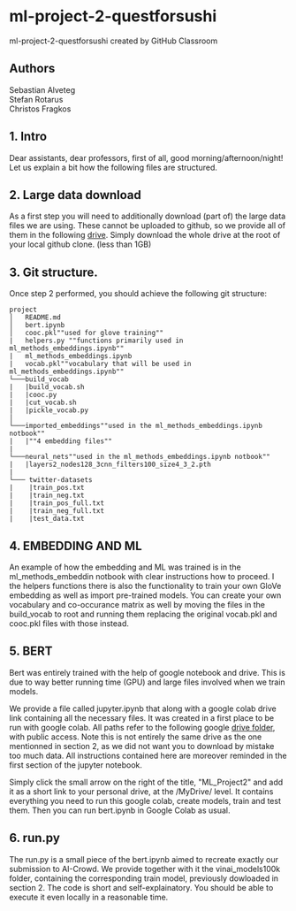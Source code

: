 # ml-project-2-questforsushi
ml-project-2-questforsushi created by GitHub Classroom

## Authors 
Sebastian Alveteg\
Stefan Rotarus\
Christos Fragkos

## 1. Intro 
Dear assistants, dear professors, first of all, good morning/afternoon/night!
Let us explain a bit how the following files are structured. 

## 2. Large data download
As a first step you will need to additionally download (part of) the large data files we are using. These cannot be uploaded to github, so we provide all of them in the following [drive](https://drive.google.com/drive/folders/1XtMsccaqu5as0yxiJCjPQdlqS3ap5kph). Simply download the whole drive at the root of your local github clone. (less than 1GB) 

## 3. Git structure. 
Once step 2 performed, you should achieve the following git structure:  
```
project
│   README.md
│   bert.ipynb
│   cooc.pkl""used for glove training""
|   helpers.py ""functions primarily used in ml_methods_embeddings.ipynb""
|   ml_methods_embeddings.ipynb
|   vocab.pkl""vocabulary that will be used in ml_methods_embeddings.ipynb""
└───build_vocab
|   |build_vocab.sh
|   |cooc.py
|   |cut_vocab.sh
|   |pickle_vocab.py
│   
└───imported_embeddings""used in the ml_methods_embeddings.ipynb notbook""
|   |""4 embedding files""
|
└───neural_nets""used in the ml_methods_embeddings.ipynb notbook""
|   |layers2_nodes128_3cnn_filters100_size4_3_2.pth
|
└─── twitter-datasets
|    |train_pos.txt
|    |train_neg.txt
|    |train_pos_full.txt
|    |train_neg_full.txt
|    |test_data.txt

```

## 4. EMBEDDING AND ML 
An example of how the embedding and ML was trained is in the ml_methods_embeddin notbook with clear instructions how to proceed. I the helpers functions there is also the functionality to train your own GloVe embedding as well as import pre-trained models. You can create your own vocabulary and co-occurance matrix as well by moving the files in the build_vocab to root and running them replacing the original vocab.pkl and cooc.pkl files with those instead.

## 5. BERT

Bert was entirely trained with the help of google notebook and drive. 
This is due to way better running time (GPU) and large files involved when we train models.  

We provide a file called jupyter.ipynb that along with a google colab drive link containing all the necessary files. 
It was created in a first place to be run with google colab. 
All paths refer to the following google [drive folder](https://drive.google.com/drive/folders/11-iqSDHChz9ihD_9gY5L3SKspiwuwyil?usp=sharing), with public access. Note this is not entirely the same drive as the one mentionned in section 2, as we did not want you to download by mistake too much data. 
All instructions contained here are moreover reminded in the first section of the jupyter notebook. 

Simply click the small arrow on the right of the title, "ML_Project2" and add it as a short link to your personal drive, at the /MyDrive/ level. 
It contains everything you need to run this google colab, create models, train and test them. Then you can run bert.ipynb in Google Colab as usual.

## 6. run.py

The run.py is a small piece of the bert.ipynb aimed to recreate exactly our submission to AI-Crowd. 
We provide together with it the vinai_models100k folder, containing the corresponding train model, previously dowloaded in section 2. The code is short and self-explainatory. 
You should be able to execute it even locally in a reasonable time. 

